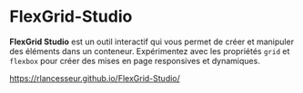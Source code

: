 # FlexGrid-Studio

**FlexGrid Studio** est un outil interactif qui vous permet de créer et manipuler des éléments dans un conteneur. Expérimentez avec les propriétés `grid` et `flexbox` pour créer des mises en page responsives et dynamiques.

https://rlancesseur.github.io/FlexGrid-Studio/
